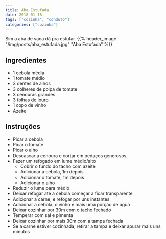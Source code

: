 ```yaml
---
title: Aba Estufada
date: 2018-01-18
tags: ["cozinha", "conduto"]
categories: ["cozinha"]
---
```


Sim a aba de vaca dá pra estufar. 
{{% header_image "/img/posts/aba_estufada.jpg" "Aba Estufada" %}}
<!--more-->

## Ingredientes
* 1 cebola média
* 1 tomate médio
* 3 dentes de alhos
* 3 colheres de polpa de tomate
* 3 cenouras grandes
* 3 folhas de louro
* 1 copo de vinho
* Azeite

## Instruções
* Picar a cebola
* Picar o tomate
* Picar o alho
* Descascar a cenoura e cortar em pedaços generosos
* Fazer um refogado em lume médio/alto
  * Cobrir o fundo do tacho com azeite
  * Adicionar a cebola, 1m depois
  * Adicionar o tomate, 1m depois
  * Adicionar o alho
* Reduzir o lume para médio
* Deixar refogar até a cebola começar a ficar transparente
* Adicionar a carne, e refogar por uns instantes
* Adicionar a cebola, o vinho e mais uma porção de água
* Deixar cozinhar por 30m com o tacho fechado
* Temperar com sal e pimenta
* Deixar cozinhar por mais 30m com a tampa fechada
* Se a carne estiver cozinhada, retirar a tampa e deixar apurar mais uns minutos